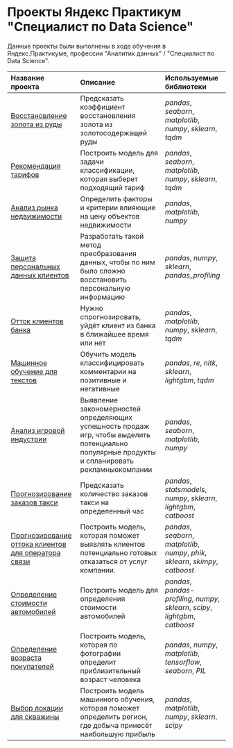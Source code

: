 # Проекты Яндекс Практикум "Специалист по Data Science"

Данные проекты были выполнены в ходе обучения в Яндекс.Практикуме, профессии "Аналитик данных" / "Специалист по Data Science".

| Название проекта | Описание | Используемые библиотеки | 
| :---------------------- | :---------------------- | :---------------------- |
| [Восстановление золота из руды](https://github.com/NeutralNickname/Yandex-Practicum-/blob/main/Recovery%20of%20gold%20from%20ore/Recovery%20of%20gold%20from%20ore.ipynb) | Предсказать коэффициент восстановления золота из золотосодержащей руды | *pandas*, *seaborn*, *matplotlib*, *numpy*, *sklearn*, *tqdm*|
| [Рекомендация тарифов](https://github.com/NeutralNickname/Yandex-Practicum-/blob/main/Recommendation%20of%20tariffs/Recommendation%20of%20tariffs.ipynb) | Построить модель для задачи классификации, которая выберет подходящий тариф | *pandas*, *seaborn*, *matplotlib*, *numpy*, *sklearn*, *tqdm*|
| [Анализ рынка недвижимости](https://github.com/NeutralNickname/Yandex-Practicum-/blob/main/Real%20estate%20market%20analysis/Real%20estate%20market%20analysis.ipynb) | Определить факторы и критерии влияющие на цену объектов недвижимости | *pandas*, *matplotlib*, *numpy*|
| [Защита персональных данных клиентов](https://github.com/NeutralNickname/Yandex-Practicum-/blob/main/Personal%20data%20protection/Personal%20data%20protection.ipynb) | Разработать такой метод преобразования данных, чтобы по ним было сложно восстановить персональную информацию | *pandas*, *numpy*, *sklearn*, *pandas_profiling*|
| [Отток клиентов банка](https://github.com/NeutralNickname/Yandex-Practicum-/blob/main/Outflow%20of%20bank%20customers/Outflow%20of%20bank%20customers.ipynb) | Нужно спрогнозировать, уйдёт клиент из банка в ближайшее время или нет | *pandas*, *matplotlib*, *numpy*, *sklearn*, *tqdm*|
| [Машинное обучение для текстов](https://github.com/NeutralNickname/Yandex-Practicum-/blob/main/Machine%20learning%20for%20texts/Machine%20learning%20for%20texts.ipynb) | Обучить модель классифицировать комментарии на позитивные и негативные | *pandas*, *re*, *nltk*, *sklearn*, *lightgbm*, *tqdm*|
| [Анализ игровой индустрии](https://github.com/NeutralNickname/Yandex-Practicum-/blob/main/Game%20industry%20analysis/Game%20industry%20analysis.ipynb) | Выявление закономерностей определяющих успешность продаж игр, чтобы выделить потенциально популярные продукты и спланировать рекламныекомпании | *pandas*, *seaborn*, *matplotlib*, *numpy*|
| [Прогнозирование заказов такси](https://github.com/NeutralNickname/Yandex-Practicum-/blob/main/Forecasting%20taxi%20orders/Forecasting%20taxi%20orders.ipynb) | Предсказать количество заказов такси на определенный час | *pandas*, *statsmodels*, *numpy*, *sklearn*, *lightgbm*, *catboost*|
| [Прогнозирование оттока клиентов для оператора связи](https://github.com/NeutralNickname/Yandex-Practicum-/blob/main/Forecasting%20customer%20churn%20for%20a%20telecom%20operator/Forecasting%20customer%20churn%20for%20a%20telecom%20operator.ipynb) | Построить модель, которая поможет выявлять клиентов потенциально готовых отказаться от услуг компании. | *pandas*, *seaborn*, *matplotlib*, *numpy*, *phik*, *sklearn*, *skimpy*, *catboost*|
| [Определение стоимости автомобилей](https://github.com/NeutralNickname/Yandex-Practicum-/blob/main/Determining%20the%20cost%20of%20cars/Determining%20the%20cost%20of%20cars%20.ipynb) | Построить модель для определения стоимости автомобилей | *pandas*, *pandas-profiling*, *numpy*, *sklearn*, *scipy*, *lightgbm*, *catboost*|
| [Определение возраста покупателей](https://github.com/NeutralNickname/Yandex-Practicum-/blob/main/Determining%20the%20age%20of%20buyers/Determining%20the%20age%20of%20buyers.ipynb) | Построить модель, которая по фотографии определит приблизительный возраст человека | *pandas*, *numpy*, *matplotlib*, *tensorflow*, *seaborn*, *PIL*|
| [Выбор локации для скважины](https://github.com/NeutralNickname/Yandex-Practicum-/blob/main/Choosing%20the%20location%20for%20the%20well/Choosing%20the%20location%20for%20the%20well.ipynb) | Построить модель машинного обучения, которая поможет определить регион, где добыча принесёт наибольшую прибыль | *pandas*, *matplotlib*, *numpy*, *sklearn*, *scipy*|